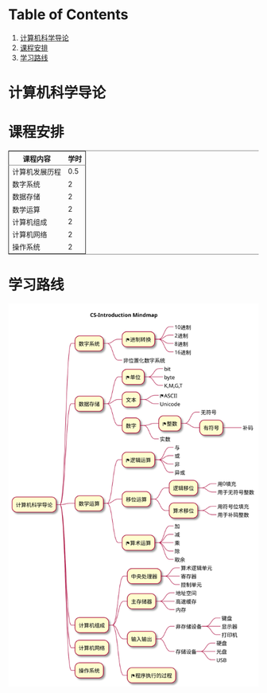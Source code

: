 
# Table of Contents

1.  [计算机科学导论](#orgb89b9c0)
2.  [课程安排](#org4b636a7)
3.  [学习路线](#orga72e29e)


<a id="orgb89b9c0"></a>

# 计算机科学导论


<a id="org4b636a7"></a>

# 课程安排

<table border="2" cellspacing="0" cellpadding="6" rules="groups" frame="hsides">


<colgroup>
<col  class="org-left" />

<col  class="org-right" />
</colgroup>
<thead>
<tr>
<th scope="col" class="org-left">课程内容</th>
<th scope="col" class="org-right">学时</th>
</tr>
</thead>

<tbody>
<tr>
<td class="org-left">计算机发展历程</td>
<td class="org-right">0.5</td>
</tr>


<tr>
<td class="org-left">数字系统</td>
<td class="org-right">2</td>
</tr>


<tr>
<td class="org-left">数据存储</td>
<td class="org-right">2</td>
</tr>


<tr>
<td class="org-left">数学运算</td>
<td class="org-right">2</td>
</tr>


<tr>
<td class="org-left">计算机组成</td>
<td class="org-right">2</td>
</tr>


<tr>
<td class="org-left">计算机网络</td>
<td class="org-right">2</td>
</tr>


<tr>
<td class="org-left">操作系统</td>
<td class="org-right">2</td>
</tr>
</tbody>
</table>


<a id="orga72e29e"></a>

# 学习路线

![img](./img/overview.svg)

